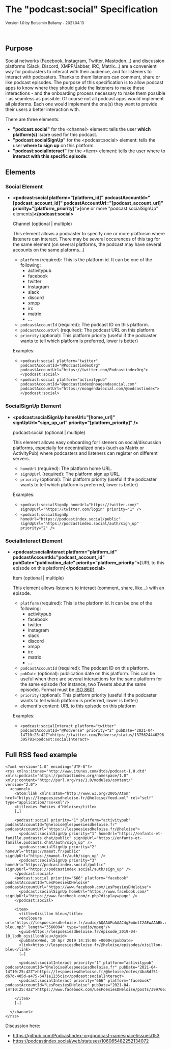 # The "podcast:social" Specification

<small>Version 1.0 by Benjamin Bellamy - 2021.04.13</small>

<br />

## Purpose

Social networks (Facebook, Instagram, Twitter, Mastodon…) and discussion platforms (Slack, Discord, XMPP/Jabber, IRC, Matrix…) are a convenient way
for podcasters to interact with their audience, and for listeners to interact with podcasters.
Thanks to them listeners can comment, share or like podcast episodes.
The purpose of this specification is to allow podcast apps to know where they should guide the listeners to make these interactions - and the onboarding process
necessary to make them possible - as seamless as possible.
Of course not all podcast apps would implement all platforms. Each one would implement the one(s) they want to provide their users a better interaction with.

There are three elements:
- **"podcast:social"** for the \<channel> element: tells the user **which platform(s)** is/are used for this podcast.
- **"podcast:socialSignUp"** for the \<podcast:social> element: tells the user **where to sign up** on this platform.
- **"podcast:socialInteract"** for the \<item> element: tells the user where to **interact with this specific episode**.

## Elements

### Social Element

- **\<podcast:social platform="[platform_id]" podcastAccountId="[podcast_account_id]" podcastAccountUrl="[podcast_account_url]" priority="[platform_priority]">**[one or more "podcast:socialSignUp" elements]**\</podcast:social>**

   Channel (optional | multiple)

   This element allows a podcaster to specify one or more platforsm where listeners can interact.
   There may be several occurences of this tag for the same element (on several platforms, the podcast may have several accounts on the same plaforms…)

   - `platform` (required): This is the platform id. It can be one of the following:
     - activitypub
     - facebook
     - twitter
     - instagram
     - slack
     - discord
     - xmpp
     - irc
     - matrix
     - …
   - `podcastAccountId` (required): The podcast ID on this platform.
   - `podcastAccountUrl` (required): The podcast URL on this platform.
   - `priority` (optional): This platform priority (useful if the podcaster wants to tell which platform is preferred, lower is better)

   Examples:
   - `<podcast:social platform="twitter" podcastAccountId="@PodcastindexOrg" podcastAccountUrl="https://twitter.com/PodcastindexOrg"></podcast:social>`
   - `<podcast:social platform="activitypub" podcastAccountId="@podcastindex@noagendasocial.com" podcastAccountUrl="https://noagendasocial.com/@podcastindex"></podcast:social>`

### SocialSignUp Element

- **\<podcast:socialSignUp homeUrl="[home_url]" signUpUrl="sign_up_url" priority="[platform_priority]" />**

  podcast:social (optional | multiple)

  This element allows easy onboarding for listeners on social/discussion platforms, especially for decentralized ones (such as Matrix or ActivityPub) where podcasters and listeners can register on different servers.

   - `homeUrl` (required): The platform home URL.
   - `signUpUrl` (required): The platform sign up URL.
   - `priority` (optional): This platform priority (useful if the podcaster wants to tell which platform is preferred, lower is better)

  Examples:
  - `<podcast:socialSignUp homeUrl="https://twitter.com/" signUpUrl="https://twitter.com/login" priority="1" />`
  - `<podcast:socialSignUp homeUrl="https://podcastindex.social/public" signUpUrl="https://podcastindex.social/auth/sign_up" priority="2" />`

### SocialInteract Element

- **\<podcast:socialInteract platform="platform_id" podcastAccountId="podcast_account_id" pubDate="publication_date" priority="platform_priority">**[URL to this episode on this platform]**</podcast:social>**

  Item (optional | multiple)

  This element allows listeners to interact (comment, share, like…) with an episode.

  - `platform` (required): This is the platform id. It can be one of the following:
       - activitypub
       - facebook
       - twitter
       - instagram
       - slack
       - discord
       - xmpp
       - irc
       - matrix
       - …
   - `podcastAccountId` (required): The podcast ID on this platform.
   - `pubDate` (optional): publication date on this platform. This can be useful when there are several interactions for the same platform for the same episode (for instance, two Tweets about the same episode). Format must be [ISO 8601](https://en.wikipedia.org/wiki/ISO_8601).
   - `priority` (optional): This platform priority (useful if the podcaster wants to tell which platform is preferred, lower is better)
   - element's content: URL to this episode on this platform

  Examples:
  - `<podcast:socialInteract platform="twitter" podcastAccountId="@Podverse" priority="2" pubDate="2021-04-14T10:25:42Z">https://twitter.com/Podverse/status/1375624446296395781<podcast:socialInteract>`

## Full RSS feed example

```
<?xml version="1.0" encoding="UTF-8"?>
<rss xmlns:itunes="http://www.itunes.com/dtds/podcast-1.0.dtd" xmlns:podcast="https://podcastindex.org/namespace/1.0" xmlns:content="http://purl.org/rss/1.0/modules/content/" version="2.0">
  <channel>
    <atom:link xmlns:atom="http://www.w3.org/2005/Atom" href="https://lespoesiesdheloise.fr/@heloise/feed.xml" rel="self" type="application/rss+xml"/>
    <title>Les Poésies d’Héloïse</title>
    […]

    <podcast:social priority="1" platform="activitypub" podcastAccountId="@heloise@lespoesiesdheloise.fr" podcastAccountUrl="https://lespoesiesdheloise.fr/@heloise">
      <podcast:socialSignUp priority="1" homeUrl="https://enfants-et-famille.podcasts.chat/public" signUpUrl="https://enfants-et-famille.podcasts.chat/auth/sign_up" />
      <podcast:socialSignUp priority="2" homeUrl="https://mamot.fr/public" signUpUrl="https://mamot.fr/auth/sign_up" />
      <podcast:socialSignUp priority="3" homeUrl="https://podcastindex.social/public" signUpUrl="https://podcastindex.social/auth/sign_up" />
    </podcast:social>
    <podcast:social priority="666" platform="facebook" podcastAccountId="LesPoesiesDHeloise" podcastAccountUrl="https://www.facebook.com/LesPoesiesDHeloise">
      <podcast:socialSignUp homeUrl="https://www.facebook.com/" signUpUrl="https://www.facebook.com/r.php?display=page" />
    </podcast:social>

    <item>
      <title>Oisillon bleu</title>
      <enclosure url="https://lespoesiesdheloise.fr/audio/AQAAAFoAAAC4gSwAnlI2AEwAAABk.q1c/podcasts/heloise/oisillon-bleu.mp3" length="3560094" type="audio/mpeg"/>
      <guid>https://lespoesiesdheloise.fr/episode_2019-04-10_lpdh_oisillonbleu</guid>
      <pubDate>Wed, 10 Apr 2019 14:15:00 +0000</pubDate>
      <link>https://lespoesiesdheloise.fr/@heloise/episodes/oisillon-bleu</link>
      […]

      <podcast:socialInteract priority="1" platform="activitypub" podcastAccountId="@heloise@lespoesiesdheloise.fr" pubDate="2021-04-14T10:25:42Z">https://lespoesiesdheloise.fr/@heloise/notes/4ba8df51-d67d-405d-a475-6471e1235c1c</podcast:socialInteract>
      <podcast:socialInteract priority="666" platform="facebook" podcastAccountId="LesPoesiesDHeloise" pubDate="2021-04-14T10:25:42Z">https://www.facebook.com/LesPoesiesDHeloise/posts/399766303947452</podcast:socialInteract>

    </item>
    […]

  </channel>
</rss>
```

Discussion here:
- https://github.com/Podcastindex-org/podcast-namespace/issues/153
- https://podcastindex.social/web/statuses/106065482252134072
